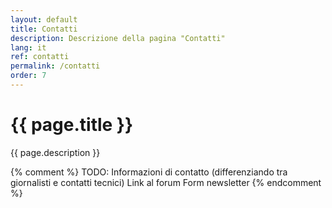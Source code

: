 ```yaml
---
layout: default
title: Contatti
description: Descrizione della pagina "Contatti"
lang: it
ref: contatti
permalink: /contatti
order: 7
---
```


<main class="container my-5">
    <div class="row">
      <div class="col-12 col-lg-8">
        <h1>{{ page.title }}</h1>
        <p class="lead">{{ page.description }}</p>
        {% comment %}
        TODO:
        Informazioni di contatto (differenziando tra giornalisti e contatti tecnici)
        Link al forum
        Form newsletter
        {% endcomment %}
      </div>
    </div>
</main>
